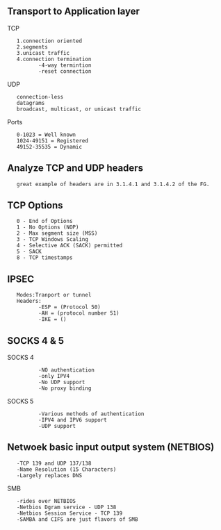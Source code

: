 ## Transport to Application layer 

TCP

       1.connection oriented
       2.segments
       3.unicast traffic
       4.connection termination
              -4-way termintion
              -reset connection
UDP
      
       connection-less
       datagrams
       broadcast, multicast, or unicast traffic
       
Ports 

       0-1023 = Well known
       1024-49151 = Registered
       49152-35535 = Dynamic

## Analyze TCP and UDP headers

       great example of headers are in 3.1.4.1 and 3.1.4.2 of the FG. 

## TCP Options

       0 - End of Options
       1 - No Options (NOP)
       2 - Max segment size (MSS)
       3 - TCP Windows Scaling 
       4 - Selective ACK (SACK) permitted
       5 - SACK
       8 - TCP timestamps

## IPSEC

       Modes:Tranport or tunnel
       Headers:
              -ESP = (Protocol 50)
              -AH = (protocol number 51)
              -IKE = ()
## SOCKS 4 & 5

SOCKS 4

              -NO authentication
              -only IPV4
              -No UDP support
              -No proxy binding 
SOCKS 5

              -Various methods of authentication
              -IPV4 and IPV6 support
              -UDP support

## Netwoek basic input output system (NETBIOS)

       -TCP 139 and UDP 137/138
       -Name Resolution (15 Characters)
       -Largely replaces DNS
SMB
       
       -rides over NETBIOS
       -Netbios Dgram service - UDP 138
       -Netbios Session Service - TCP 139
       -SAMBA and CIFS are just flavors of SMB
